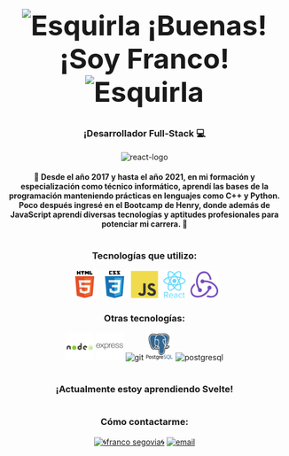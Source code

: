 <h1 align="center" style="font-size:50px;"><img src="https://media.giphy.com/media/f9ww9U0tZNpkyWFOGQ/giphy.gif" width="35" height="35" alt="Esquirla"/>   ¡Buenas! ¡Soy Franco!   <img src="https://media.giphy.com/media/f9ww9U0tZNpkyWFOGQ/giphy.gif" width="35" height="35" alt="Esquirla"/></h1> 


<h3 align="center"> ¡Desarrollador Full-Stack 💻</h3>

<p align="center">

<img src="https://media.giphy.com/media/eNAsjO55tPbgaor7ma/giphy.gif" width="99" height="99" alt="react-logo" align="center"/> 

<h4 align="center"> 👾 Desde el año 2017 y hasta el año 2021,
 en mi formación y especialización como técnico informático, aprendí las bases de la programación manteniendo prácticas en lenguajes como C++ y Python.
 Poco después ingresé en el Bootcamp de Henry, donde además de JavaScript aprendí diversas tecnologías y aptitudes profesionales para potenciar mi carrera. 👾</h4>

</p>

#


<h3 align="center"> Tecnologías que utilizo: </h3>

<div align="center">
  <img src="https://raw.githubusercontent.com/devicons/devicon/master/icons/html5/html5-original-wordmark.svg" alt="html5" width="50" height="50"/>
  <img src="https://raw.githubusercontent.com/devicons/devicon/master/icons/css3/css3-original-wordmark.svg" alt="css3" width="50" height="50"/>
  <img src="https://raw.githubusercontent.com/devicons/devicon/master/icons/javascript/javascript-original.svg" alt="javascript" width="50" height="50"/>
  <img src="https://raw.githubusercontent.com/devicons/devicon/master/icons/react/react-original-wordmark.svg" alt="react" width="50" height="50"/>
  <img src="https://raw.githubusercontent.com/devicons/devicon/master/icons/redux/redux-original.svg" alt="redux" width="50" height="50"/>
</div>


<h3 align="center"> Otras tecnologías: </h3>

<div align="center">
  <img src="https://raw.githubusercontent.com/devicons/devicon/master/icons/nodejs/nodejs-original-wordmark.svg" alt="nodejs" width="50" height="50"/>
  <img src="https://raw.githubusercontent.com/devicons/devicon/master/icons/express/express-original-wordmark.svg" alt="express" width="50" height="50"/> 
  <img src="https://www.vectorlogo.zone/logos/git-scm/git-scm-icon.svg" alt="git" width="50" height="50"/>
  <img src="https://raw.githubusercontent.com/devicons/devicon/master/icons/postgresql/postgresql-original-wordmark.svg" alt="postgresql" width="50" height="50"/>
  <img src="https://icongr.am/devicon/sequelize-original.svg?size=40&color=2ec539" alt="postgresql" width="50" height="50"/> 
</div>


#

<h3 align="center"> ¡Actualmente estoy aprendiendo Svelte!</h3>

#

<h3 align="center"> Cómo contactarme: </h3>
<p align="center">
<a href="https://www.linkedin.com/in/francosegoviadeveloper/" target="_blank"><img align="center" src="https://raw.githubusercontent.com/rahuldkjain/github-profile-readme-generator/master/src/images/icons/Social/linked-in-alt.svg" alt="🌀franco segovia🌀" height="35" width="45" /></a>
<a href="mailto:segoviafrancoleonel@gmail.com" target="blank"><img align="center" src="https://upload.wikimedia.org/wikipedia/commons/thumb/7/7e/Gmail_icon_%282020%29.svg/512px-Gmail_icon_%282020%29.svg.png" alt="email" height="35" width="45" /></a>

</p>


